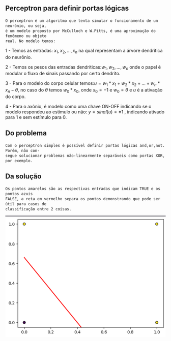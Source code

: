 ## Perceptron para definir portas lógicas ##
    O perceptron é um algoritmo que tenta simular o funcionamento de um neurônio, ou seja,
    é um modelo proposto por McCulloch e W.Pitts, é uma aproximação do fenômeno ou objeto
    real. No modelo temos:

1 - Temos as entradas: $x_1,x_2,...,x_n$ na qual representam a árvore dendrítica do neurônio.

2 - Temos os pesos das entradas dendríticas:$w_1,w_2,...,w_n$ onde o papel é modular o 
fluxo de sinais passando por certo dendrito.

3 - Para o modelo do corpo celular temos:$u = w_1*x_1+w_2*x_2+...+w_n*x_n - \theta$,
no caso do $\theta$ temos $w_0*x_0$, onde $x_0=-1$ e $w_0=\theta$ e $u$ é a ativação
do corpo.

4 - Para o axônio, é modelo como uma chave ON-OFF indicando se o modelo respondeu ao estimulo
ou não: $y = sinal(u) = \pm1$ , indicando ativado para 1 e sem estímulo para 0.

## Do problema ##
    Com o perceptron simples é possível definir portas lógicas and,or,not. Porém, não con-
    segue solucionar problemas não-linearmente separáveis como portas XOR, por exemplo.

## Da solução ## 
    Os pontos amarelos são as respectivas entradas que indicam TRUE e os pontos azuis
    FALSE, a reta em vermelho separa os pontos demonstrando que pode ser útil para casos de
    classificação entre 2 coisas.
![Plot](CL.png)
